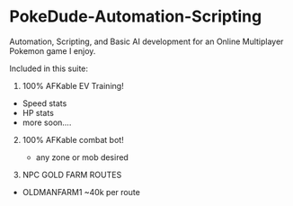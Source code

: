 # PokeDude-Automation-Scripting
Automation, Scripting, and Basic AI development for an Online Multiplayer Pokemon game I enjoy. 

Included in this suite: 

1. 100% AFKable EV Training! 
  + Speed stats 
  + HP stats 
  + more soon....
    
2. 100% AFKable combat bot! 
   + any zone or mob desired 
    
3. NPC GOLD FARM ROUTES
  + OLDMANFARM1 ~40k per route
      
